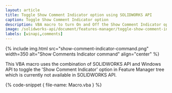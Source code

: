 ```yaml
---
layout: article
title: Toggle Show Comment Indicator option using SOLIDWORKS API
caption: Toggle Show Comment Indicator option
description: VBA macro to turn On and Off the Show Comment Indicator option of Feature Manager tree using SOLIDWORKS API and Windows API
image: /solidworks-api/document/features-manager/toggle-show-comment-indicator/show-comment-indicator-command.png
labels: [winapi,comments]
---
```

{% include img.html src="show-comment-indicator-command.png" width=350 alt="Show Comments Indicator command" align="center" %}

This VBA macro uses the combination of SOLIDWORKS API and Windows API to toggle the 'Show Comment Indicator' option in Feature Manager tree which is currently not available in SOLIDWORKS API.

{% code-snippet { file-name: Macro.vba } %}
